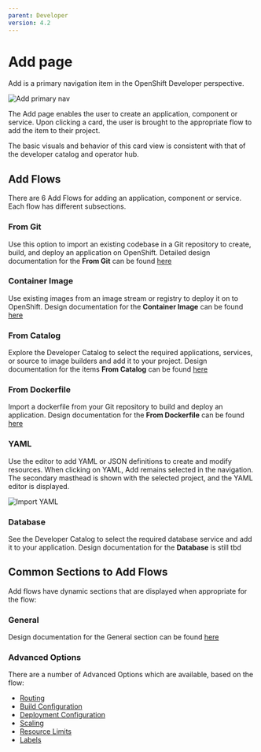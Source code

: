 ```yaml
---
parent: Developer
version: 4.2
---
```


# Add page

Add is a primary navigation item in the OpenShift Developer perspective.

![Add primary nav](https://openshift.github.io/openshift-origin-design/designs/developer/add/img/Add-AltA.png)

The Add page enables the user to create an application, component or service. Upon clicking a card, the user is brought to the appropriate flow to add the item to their project.

The basic visuals and behavior of this card view is consistent with that of the developer catalog and operator hub.

## Add Flows
There are 6 Add Flows for adding an application, component or service. Each flow has different subsections.

### From Git
Use this option to import an existing codebase in a Git repository to create, build, and deploy an application on OpenShift.
Detailed design documentation for the **From Git** can be found [here](https://openshift.github.io/openshift-origin-design/designs/developer/add/From-Git/Import-from-git)

### Container Image
Use existing images from an image stream or registry to deploy it on to OpenShift.
Design documentation for the **Container Image** can be found [here](https://openshift.github.io/openshift-origin-design/designs/developer/add/Container-Image/Deploy-Image)

### From Catalog
Explore the Developer Catalog to select the required applications, services, or source to image builders and add it to your project.
Design documentation for the items **From Catalog** can be found [here](https://openshift.github.io/openshift-origin-design/designs/developer/add/From-Catalog/Add-from-catalog)

### From Dockerfile
Import a dockerfile from your Git repository to build and deploy an application.
Design documentation for the **From Dockerfile** can be found [here](https://openshift.github.io/openshift-origin-design/designs/developer/add/From-Dockerfile/Import-from-Dockerfile)

### YAML
Use the editor to add YAML or JSON definitions to create and modify resources.
When clicking on YAML, Add remains selected in the navigation.  The secondary masthead is shown with the selected project, and the YAML editor is displayed.

![Import YAML](https://openshift.github.io/openshift-origin-design/designs/developer/add/img/import-yaml.png)

### Database
See the Developer Catalog to select the required database service and add it to your application.
Design documentation for the **Database** is still tbd

## Common Sections to Add Flows
Add flows have dynamic sections that are displayed when appropriate for the flow:

### General
Design documentation for the General section can be found [here](https://openshift.github.io/openshift-origin-design/designs/developer/add/sections/General-Section)

### Advanced Options
There are a number of Advanced Options which are available, based on the flow:
- [Routing](https://openshift.github.io/openshift-origin-design/designs/developer/add/sections/Adv-Routing)
- [Build Configuration](https://openshift.github.io/openshift-origin-design/designs/developer/add/sections/Adv-Build-Config)
- [Deployment Configuration](https://openshift.github.io/openshift-origin-design/designs/developer/add/sections/Adv-Deployment-Config)
- [Scaling](https://openshift.github.io/openshift-origin-design/designs/developer/add/sections/Adv-Scaling)
- [Resource Limits](https://openshift.github.io/openshift-origin-design/designs/developer/add/sections/Adv-Resource-Limits)
- [Labels](https://openshift.github.io/openshift-origin-design/designs/developer/add/sections/Adv-Labels)
